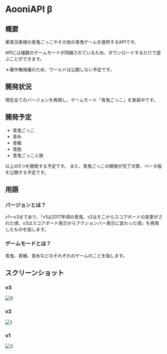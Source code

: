 # AooniAPI β

## 概要
某実況者様の青鬼ごっこやその他の青鬼ゲームを提供するAPIです。

APIには複数のゲームモードが同梱されているため、ダウンロードするだけで遊ぶことができます。

＊著作権保護のため、ワールドは公開しない予定です。

## 開発状況
現在全てのバージョンを再現し、ゲームモード「青鬼ごっこ」を実装中です。

## 開発予定
* 青鬼ごっこ
* 青糸
* 青箱
* 青脱
* 青鬼ごっこ人狼

以上の5つを開発する予定です。
また、青鬼ごっこの開発が完了次第、ベータ版を公開する予定です。

## 用語
### バージョンとは？
v1〜v3まであり、「v1は2017年頃の青鬼、v2はそこからスコアボードの変更がされた頃、v3はスコアボード表示からアクションバー表示に変わった頃」を再現したものを指します。

### ゲームモードとは？
青鬼、青箱、青糸などのそれぞれのゲームのことを指します。

## スクリーンショット
### v3
![0](https://user-images.githubusercontent.com/69312738/130425939-012c31f0-10e9-4604-a63a-ee40481e04de.png)
### v2
![1](https://user-images.githubusercontent.com/69312738/130425948-b5bc3ff0-ea33-4fca-a6b9-41dc4ede40d9.png)
### v1
![2](https://user-images.githubusercontent.com/69312738/130425964-a26c136c-9339-4612-8cf2-b6d231ffd395.png)
